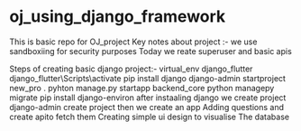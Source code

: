 # oj_using_django_framework
This is basic repo for OJ_project
Key notes about project :-
we use sandboxiing for security purposes
Today we reate superuser and basic apis


Steps of creating basic django project:-
virtual_env django_flutter
django_flutter\Scripts\activate
pip install django
django-admin startproject new_pro .
pyhton manage.py startapp backend_core
python managepy migrate
pip install django-environ
after instaaling django we create project
django-admin create project
then we create an app 
Adding questions and create apito fetch them
Creating simple ui design to visualise
The database
